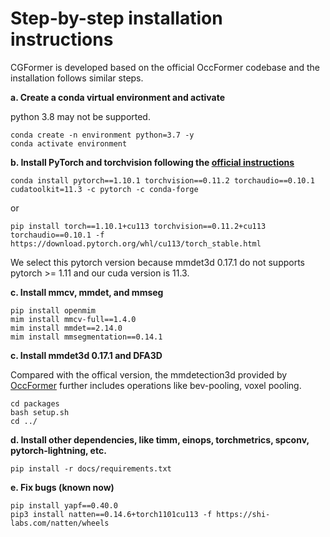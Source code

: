 # Step-by-step installation instructions

CGFormer is developed based on the official OccFormer codebase and the installation follows similar steps.

**a. Create a conda virtual environment and activate**

python 3.8 may not be supported.

```shell
conda create -n environment python=3.7 -y
conda activate environment
```

**b. Install PyTorch and torchvision following the [official instructions](https://pytorch.org/get-started/previous-versions/)**

```shell
conda install pytorch==1.10.1 torchvision==0.11.2 torchaudio==0.10.1 cudatoolkit=11.3 -c pytorch -c conda-forge
```

or 

```shell
pip install torch==1.10.1+cu113 torchvision==0.11.2+cu113 torchaudio==0.10.1 -f https://download.pytorch.org/whl/cu113/torch_stable.html
```

We select this pytorch version because mmdet3d 0.17.1 do not supports pytorch >= 1.11 and our cuda version is 11.3.

**c. Install mmcv, mmdet, and mmseg**

```shell
pip install openmim
mim install mmcv-full==1.4.0
mim install mmdet==2.14.0
mim install mmsegmentation==0.14.1
```

**c. Install mmdet3d 0.17.1 and DFA3D**

Compared with the offical version, the mmdetection3d provided by [OccFormer](https://github.com/zhangyp15/OccFormer) further includes operations like bev-pooling, voxel pooling. 

```shell
cd packages
bash setup.sh
cd ../
```

**d. Install other dependencies, like timm, einops, torchmetrics, spconv, pytorch-lightning, etc.**

```shell
pip install -r docs/requirements.txt
```

**e. Fix bugs (known now)**

```shell
pip install yapf==0.40.0
pip3 install natten==0.14.6+torch1101cu113 -f https://shi-labs.com/natten/wheels
```
